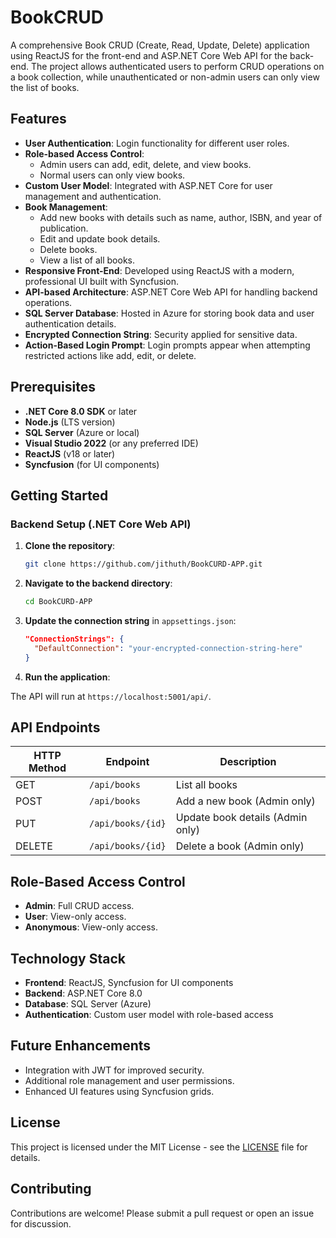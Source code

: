 
# BookCRUD

A comprehensive Book CRUD (Create, Read, Update, Delete) application using ReactJS for the front-end and ASP.NET Core Web API for the back-end. The project allows authenticated users to perform CRUD operations on a book collection, while unauthenticated or non-admin users can only view the list of books.

## Features

- **User Authentication**: Login functionality for different user roles.
- **Role-based Access Control**:
  - Admin users can add, edit, delete, and view books.
  - Normal users can only view books.
- **Custom User Model**: Integrated with ASP.NET Core for user management and authentication.
- **Book Management**:
  - Add new books with details such as name, author, ISBN, and year of publication.
  - Edit and update book details.
  - Delete books.
  - View a list of all books.
- **Responsive Front-End**: Developed using ReactJS with a modern, professional UI built with Syncfusion.
- **API-based Architecture**: ASP.NET Core Web API for handling backend operations.
- **SQL Server Database**: Hosted in Azure for storing book data and user authentication details.
- **Encrypted Connection String**: Security applied for sensitive data.
- **Action-Based Login Prompt**: Login prompts appear when attempting restricted actions like add, edit, or delete.

## Prerequisites

- **.NET Core 8.0 SDK** or later
- **Node.js** (LTS version)
- **SQL Server** (Azure or local)
- **Visual Studio 2022** (or any preferred IDE)
- **ReactJS** (v18 or later)
- **Syncfusion** (for UI components)

## Getting Started

### Backend Setup (.NET Core Web API)

1. **Clone the repository**:
   ```bash
   git clone https://github.com/jithuth/BookCURD-APP.git
   ```

2. **Navigate to the backend directory**:
   ```bash
   cd BookCURD-APP
   ```

3. **Update the connection string** in `appsettings.json`:
   ```json
   "ConnectionStrings": {
     "DefaultConnection": "your-encrypted-connection-string-here"
   }
   ```

4. **Run the application**:
   

The API will run at `https://localhost:5001/api/`.

## API Endpoints

| HTTP Method | Endpoint            | Description                         |
|-------------|---------------------|-------------------------------------|
| GET         | `/api/books`         | List all books                     |
| POST        | `/api/books`         | Add a new book (Admin only)         |
| PUT         | `/api/books/{id}`    | Update book details (Admin only)    |
| DELETE      | `/api/books/{id}`    | Delete a book (Admin only)          |

## Role-Based Access Control

- **Admin**: Full CRUD access.
- **User**: View-only access.
- **Anonymous**: View-only access.

## Technology Stack

- **Frontend**: ReactJS, Syncfusion for UI components
- **Backend**: ASP.NET Core 8.0
- **Database**: SQL Server (Azure)
- **Authentication**: Custom user model with role-based access

## Future Enhancements

- Integration with JWT for improved security.
- Additional role management and user permissions.
- Enhanced UI features using Syncfusion grids.

## License

This project is licensed under the MIT License - see the [LICENSE](LICENSE) file for details.

## Contributing

Contributions are welcome! Please submit a pull request or open an issue for discussion.

